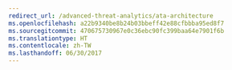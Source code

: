 ```yaml
---
redirect_url: /advanced-threat-analytics/ata-architecture
ms.openlocfilehash: a22b9340be8b24b03bbeff42e88cfbbba95ed8f7
ms.sourcegitcommit: 470675730967e0c36ebc90fc399baa64e7901f6b
ms.translationtype: HT
ms.contentlocale: zh-TW
ms.lasthandoff: 06/30/2017
---
```

